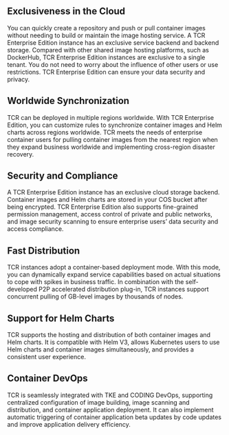 ## Exclusiveness in the Cloud
You can quickly create a repository and push or pull container images without needing to build or maintain the image hosting service. A TCR Enterprise Edition instance has an exclusive service backend and backend storage. Compared with other shared image hosting platforms, such as DockerHub, TCR Enterprise Edition instances are exclusive to a single tenant. You do not need to worry about the influence of other users or use restrictions. TCR Enterprise Edition can ensure your data security and privacy.


## Worldwide Synchronization
TCR can be deployed in multiple regions worldwide. With TCR Enterprise Edition, you can customize rules to synchronize container images and Helm charts across regions worldwide. TCR meets the needs of enterprise container users for pulling container images from the nearest region when they expand business worldwide and implementing cross-region disaster recovery.

## Security and Compliance
A TCR Enterprise Edition instance has an exclusive cloud storage backend. Container images and Helm charts are stored in your COS bucket after being encrypted. TCR Enterprise Edition also supports fine-grained permission management, access control of private and public networks, and image security scanning to ensure enterprise users’ data security and access compliance.

## Fast Distribution
TCR instances adopt a container-based deployment mode. With this mode, you can dynamically expand service capabilities based on actual situations to cope with spikes in business traffic. In combination with the self-developed P2P accelerated distribution plug-in, TCR instances support concurrent pulling of GB-level images by thousands of nodes.

## Support for Helm Charts
TCR supports the hosting and distribution of both container images and Helm charts. It is compatible with Helm V3, allows Kubernetes users to use Helm charts and container images simultaneously, and provides a consistent user experience.


## Container DevOps
TCR is seamlessly integrated with TKE and CODING DevOps, supporting centralized configuration of image building, image scanning and distribution, and container application deployment. It can also implement automatic triggering of container application beta updates by code updates and improve application delivery efficiency.
